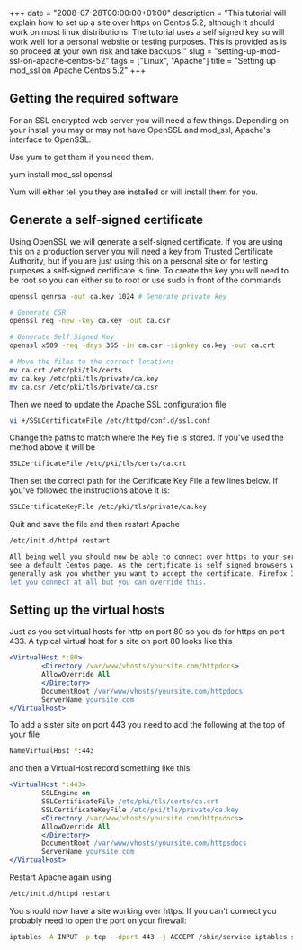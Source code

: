 +++
date = "2008-07-28T00:00:00+01:00"
description = "This tutorial will explain how to set up a site over https on Centos 5.2, although it should work on most linux distributions. The tutorial uses a self signed key so will work well for a personal website or testing purposes. This is provided as is so proceed at your own risk and take backups!"
slug = "setting-up-mod-ssl-on-apache-centos-52"
tags = ["Linux", "Apache"]
title = "Setting up mod_ssl on Apache Centos 5.2"
+++

## Getting the required software

For an SSL encrypted web server you will need a few things. Depending on your
install you may or may not have OpenSSL and mod_ssl, Apache's interface to
OpenSSL.

Use yum to get them if you need them.

yum install mod_ssl openssl

Yum will either tell you they are installed or will install them for you.

## Generate a self-signed certificate

Using OpenSSL we will generate a self-signed certificate. If you are using this
on a production server you will need a key from Trusted Certificate Authority,
but if you are just using this on a personal site or for testing purposes a
self-signed certificate is fine. To create the key you will need to be root so
you can either su to root or use sudo in front of the commands

```sh
openssl genrsa -out ca.key 1024 # Generate private key

# Generate CSR
openssl req -new -key ca.key -out ca.csr

# Generate Self Signed Key
openssl x509 -req -days 365 -in ca.csr -signkey ca.key -out ca.crt

# Move the files to the correct locations
mv ca.crt /etc/pki/tls/certs
mv ca.key /etc/pki/tls/private/ca.key
mv ca.csr /etc/pki/tls/private/ca.csr
```

Then we need to update the Apache SSL configuration file

```sh
vi +/SSLCertificateFile /etc/httpd/conf.d/ssl.conf
```

Change the paths to match where the Key file is stored. If you've used the
method above it will be

```sh
SSLCertificateFile /etc/pki/tls/certs/ca.crt
```

Then set the correct path for the Certificate Key File a few lines below. If
you've followed the instructions above it is:

```sh
SSLCertificateKeyFile /etc/pki/tls/private/ca.key
```

Quit and save the file and then restart Apache

```sh
/etc/init.d/httpd restart

All being well you should now be able to connect over https to your server and
see a default Centos page. As the certificate is self signed browsers will
generally ask you whether you want to accept the certificate. Firefox 3 won't
let you connect at all but you can override this.
```

## Setting up the virtual hosts

Just as you set virtual hosts for http on port 80 so you do for https on
port 433. A typical virtual host for a site on port 80 looks like this

```apache
<VirtualHost *:80>
        <Directory /var/www/vhosts/yoursite.com/httpdocs>
        AllowOverride All
        </Directory>
        DocumentRoot /var/www/vhosts/yoursite.com/httpdocs
        ServerName yoursite.com
</VirtualHost>
```

To add a sister site on port 443 you need to add the following at the top of
your file

```sh
NameVirtualHost *:443
```

and then a VirtualHost record something like this:

```apache
<VirtualHost *:443>
        SSLEngine on
        SSLCertificateFile /etc/pki/tls/certs/ca.crt
        SSLCertificateKeyFile /etc/pki/tls/private/ca.key
        <Directory /var/www/vhosts/yoursite.com/httpsdocs>
        AllowOverride All
        </Directory>
        DocumentRoot /var/www/vhosts/yoursite.com/httpsdocs
        ServerName yoursite.com
</VirtualHost>
```

Restart Apache again using

```sh
/etc/init.d/httpd restart
```

You should now have a site working over https. If you can't connect you probably
need to open the port on your firewall:

```sh
iptables -A INPUT -p tcp --dport 443 -j ACCEPT /sbin/service iptables save iptables -L -v
```
